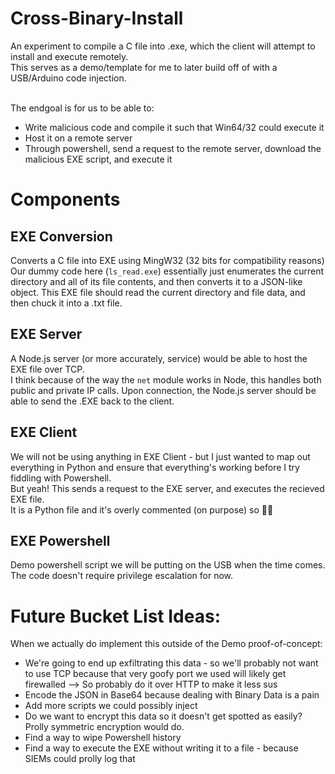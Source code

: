 # Cross-Binary-Install
An experiment to compile a C file into .exe, which the client will attempt to install and execute remotely. <br />
This serves as a demo/template for me to later build off of with a USB/Arduino code injection. <br /> <br />

The endgoal is for us to be able to:
* Write malicious code and compile it such that Win64/32 could execute it
* Host it on a remote server
* Through powershell, send a request to the remote server, download the malicious EXE script, and execute it

# Components
## EXE Conversion
Converts a C file into EXE using MingW32 (32 bits for compatibility reasons) <br />
Our dummy code here (`ls_read.exe`) essentially just enumerates the current directory and all of its file contents, and then converts it to a JSON-like object.
This EXE file should read the current directory and file data, and then chuck it into a .txt file. <br />

## EXE Server
A Node.js server (or more accurately, service) would be able to host the EXE file over TCP. <br />
I think because of the way the `net` module works in Node, this handles both public and private IP calls.
Upon connection, the Node.js server should be able to send the .EXE back to the client. <br />

## EXE Client
We will not be using anything in EXE Client - but I just wanted to map out everything in Python and ensure that everything's working before I try fiddling with Powershell. <br />
But yeah! This sends a request to the EXE server, and executes the recieved EXE file. <br />
It is a Python file and it's overly commented (on purpose) so 🤷‍♂️

## EXE Powershell
Demo powershell script we will be putting on the USB when the time comes. <br />
The code doesn't require privilege escalation for now.

# Future Bucket List Ideas:
When we actually do implement this outside of the Demo proof-of-concept: <br />
* We're going to end up exfiltrating this data - so we'll probably not want to use TCP because that very goofy port we used will likely get firewalled --> So probably do it over HTTP to make it less sus
* Encode the JSON in Base64 because dealing with Binary Data is a pain
* Add more scripts we could possibly inject
* Do we want to encrypt this data so it doesn't get spotted as easily? Prolly symmetric encryption would do.
* Find a way to wipe Powershell history
* Find a way to execute the EXE without writing it to a file - because SIEMs could prolly log that
